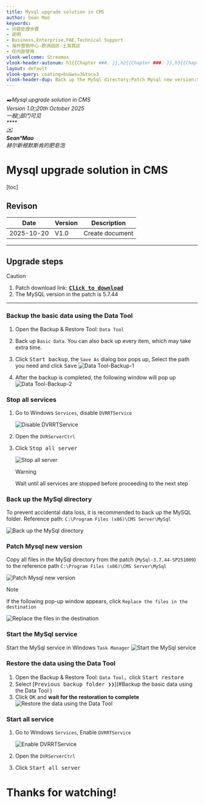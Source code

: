 ```yaml
---
title: Mysql upgrade solution in CMS
author: Sean Mao
keywords:
- 问题处理步骤
- 说明
- Business,Enterprise,FAE,Technical Support
- 海外营销中心-欧洲战区-土耳其区
- 仅内部使用
vlook-welcome: Streamax
vlook-header-autonum: h1{{Chapter ###. }},h2{{Chapter ###. }},h3{{Chapter ###. }},h4{{Chapter ###. }},h5{{Chapter ###. }}
layout: default
vlook-query: coating=bu&ws=3&toc=3
vlook-header-dup: Back up the MySql directory;Patch Mysql new version;Start the MySql service;Restore the data using the Data Tool;
---
```


###### ✒️Mysql upgrade solution in CMS<br />*Version 1.0`🐾`20th October 2025*<br />*一般`👀`部门可见*<br />**** <br />[✉️](mailto:sean@streamax.com)<br />**Sean°Mao**<br>*赫尔新根默斯肯的肥皂泡*

# Mysql upgrade solution in CMS

[toc]

## Revison

| Date       | Version | Description     |
| ---------- | ------- | --------------- |
| 2025-10-20 | V1.0    | Create document |

------

## Upgrade steps

> [!CAUTION]
>
> 1. Patch download link:  **[<kbd>Click to download</kbd>](https://wj.streamax.com:9443/outpublish.html?code=Aeec36a9c65f848c88fe62c11f122e803&lang=zh-cn#view)**
> 2. The MySQL version in the patch is 5.7.44

------

### Backup the basic data using the Data Tool

1. Open the Backup & Restore Tool: `Data Tool`

2. Back up `Basic Data`. You can also back up every item, which may take extra time.

3. Click <kbd>Start backup</kbd>, the `Save As` dialog box pops up, Select the path you need and click <kbd>Save</kbd>
   ![Data Tool-Backup-1](https://cdn.jsdelivr.net/gh/maozuxiao/Image-shack/image-20251021011735943.png)
   
4. After the backup is completed, the following window will pop up
   ![Data Tool-Backup-2](https://cdn.jsdelivr.net/gh/maozuxiao/Image-shack/image-20251020230324644.png)

### Stop all services

1. Go to Windows `Services`, disable `DVRRTService`

   ![Disable DVRRTService](https://cdn.jsdelivr.net/gh/maozuxiao/Image-shack/image-20251020233725491.png)

2. Open the `DVRServerCtrl`

3. Click <kbd>Stop all server</kbd>

   ![Stop all server](https://cdn.jsdelivr.net/gh/maozuxiao/Image-shack/image-20251020230909101.png)

   > [!WARNING]
   >
   > Wait until all services are stopped before proceeding to the next step

### Back up the MySql directory

To prevent accidental data loss, it is recommended to back up the MySQL folder. Reference path: `C:\Program Files (x86)\CMS Server\MySql`

![Back up the MySql directory](https://cdn.jsdelivr.net/gh/maozuxiao/Image-shack/image-20251020231302647.png)



### Patch Mysql new version 

Copy all files in the MySql directory from the patch (`MySql-3.7.44-SP251009`) to the reference path `C:\Program Files (x86)\CMS Server\MySql`

![Patch Mysql new version](https://cdn.jsdelivr.net/gh/maozuxiao/Image-shack/image-20251020232045466.png)

> [!NOTE]
>
> If the following pop-up window appears, click `Replace the files in the destination`
>
> ![Replace the files in the destination](https://cdn.jsdelivr.net/gh/maozuxiao/Image-shack/image-20251020232208090.png)

### Start the MySql service

Start the MySql service in Windows `Task Manager`
![Start the MySql service](https://cdn.jsdelivr.net/gh/maozuxiao/Image-shack/image-20251020234322339.png)

### Restore the data using the Data Tool

1. Open the Backup & Restore Tool: `Data Tool`，click <kbd>Start restore</kbd>
2. Select [<kbd>Previous backup folder ❯❯</kbd>](#Backup the basic data using the Data Tool )
3. Click <kbd>OK</kbd> and **wait for the restoration to complete**
![Restore the data using the Data Tool](https://cdn.jsdelivr.net/gh/maozuxiao/Image-shack/image-20251020235115708.png)

### Start all service

1. Go to Windows `Services`, Enable `DVRRTService`

   ![Enable DVRRTService](https://cdn.jsdelivr.net/gh/maozuxiao/Image-shack/image-20251020235427935.png)

2. Open the `DVRServerCtrl`

3. Click <kbd>Start all server</kbd>

#  Thanks for watching!